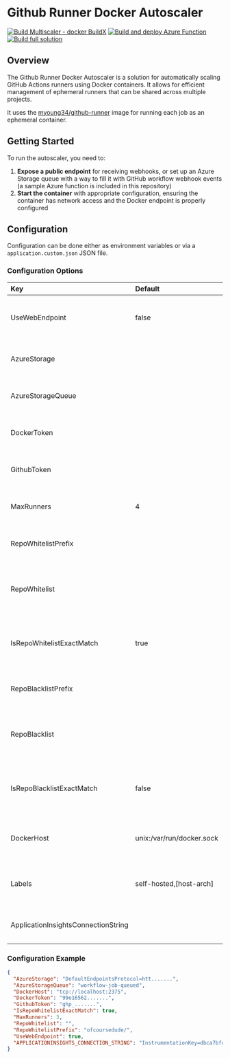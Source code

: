 # Github Runner Docker Autoscaler

[![Build Multiscaler - docker BuildX](https://github.com/ofcoursedude/github-actions-autoscaler/actions/workflows/MultiArchBuild.yml/badge.svg)](https://github.com/ofcoursedude/github-actions-autoscaler/actions/workflows/MultiArchBuild.yml)
[![Build and deploy Azure Function](https://github.com/ofcoursedude/github-actions-autoscaler/actions/workflows/WorkflowFunctions.yml/badge.svg)](https://github.com/ofcoursedude/github-actions-autoscaler/actions/workflows/WorkflowFunctions.yml)
[![Build full solution](https://github.com/ofcoursedude/github-actions-autoscaler/actions/workflows/BranchBuild.yml/badge.svg)](https://github.com/ofcoursedude/github-actions-autoscaler/actions/workflows/BranchBuild.yml)

## Overview

The Github Runner Docker Autoscaler is a solution for automatically scaling GitHub Actions runners using Docker containers. It allows for efficient management of ephemeral runners that can be shared across multiple projects.

It uses the [myoung34/github-runner](https://github.com/myoung34/docker-github-actions-runner) image for running each job as an ephemeral container.

## Getting Started

To run the autoscaler, you need to:

1. **Expose a public endpoint** for receiving webhooks, or set up an Azure Storage queue with a way to fill it with GitHub workflow webhook events (a sample Azure function is included in this repository)
2. **Start the container** with appropriate configuration, ensuring the container has network access and the Docker endpoint is properly configured



## Configuration

Configuration can be done either as environment variables or via a `application.custom.json` JSON file.




### Configuration Options



| **Key**                                 | **Default**                 | **Description**                                            |
|:----------------------------------------|:----------------------------|:-----------------------------------------------------------|
| UseWebEndpoint                          | false                       | Use a web endpoint to receive webhook events.              |
| AzureStorage                            |                             | Azure Storage connection string                            |
| AzureStorageQueue                       |                             | Azure Storage Queue name                                   |
| DockerToken                             |                             | PAT for Docker hub (to avoid daily limits)                 |
| GithubToken                             |                             | PAT for GitHub (to register runners)                       |
| MaxRunners                              | 4                           | Max number of concurrent runners                           |
| RepoWhitelistPrefix                     |                             | Whitelist prefix for GitHub repos                         |
| RepoWhitelist                           |                             | Comma-separated list of whitelisted GitHub repos           |
| IsRepoWhitelistExactMatch               | true                        | Whether items in whitelist are exact matches or prefixes   |
| RepoBlacklistPrefix                     |                             | Blacklist prefix for GitHub repos                          |
| RepoBlacklist                           |                             | Comma-separated list of blacklisted GitHub repos           |
| IsRepoBlacklistExactMatch               | false                       | Whether items in blacklist are exact matches or prefixes   |
| DockerHost                              | unix:/var/run/docker.sock   | Docker endpoint the autoscaler should use                  |
| Labels                                  | self-hosted,[host-arch]     | Comma-separated list of labels applied to runners          |
| ApplicationInsightsConnectionString     |                             | Connection string for Application Insights                 | 




### Configuration Example


```json
{
  "AzureStorage": "DefaultEndpointsProtocol=htt.......",
  "AzureStorageQueue": "workflow-job-queued",
  "DockerHost": "tcp://localhost:2375",
  "DockerToken": "99e16562.......",
  "GithubToken": "ghp_.......",
  "IsRepoWhitelistExactMatch": true,
  "MaxRunners": 3,
  "RepoWhitelist": "",
  "RepoWhitelistPrefix": "ofcoursedude/",
  "UseWebEndpoint": true,
  "APPLICATIONINSIGHTS_CONNECTION_STRING": "InstrumentationKey=dbca7bfd-......."
}
```
